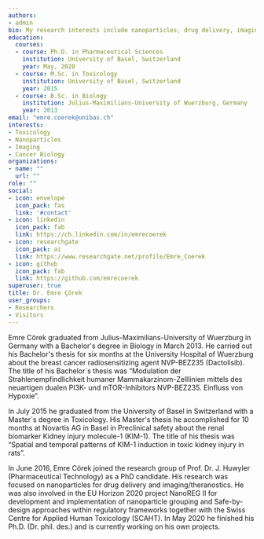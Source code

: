 ```yaml
---
authors:
- admin
bio: My research interests include nanoparticles, drug delivery, imaging, and toxicology.
education:
  courses:
  - course: Ph.D. in Pharmaceutical Sciences
    institution: University of Basel, Switzerland
    year: May, 2020
  - course: M.Sc. in Toxicology
    institution: University of Basel, Switzerland
    year: 2015
  - course: B.Sc. in Biology
    institution: Julius-Maximilians-University of Wuerzburg, Germany
    year: 2013
email: "emre.coerek@unibas.ch"
interests:
- Toxicology
- Nanoparticles
- Imaging
- Cancer Biology
organizations:
- name: ""
  url: ""
role: ""
social:
- icon: envelope
  icon_pack: fas
  link: '#contact'
- icon: linkedin
  icon_pack: fab
  link: https://ch.linkedin.com/in/emrecoerek
- icon: researchgate
  icon_pack: ai
  link: https://www.researchgate.net/profile/Emre_Coerek
- icon: github
  icon_pack: fab
  link: https://github.com/emrecoerek
superuser: true
title: Dr. Emre Çörek
user_groups:
- Researchers
- Visitors
---
```


Emre Cörek graduated from Julius-Maximilians-University of Wuerzburg in Germany with a Bachelor's degree in Biology in March 2013. He carried out his Bachelor's thesis for six months at the University Hospital of Wuerzburg about the breast cancer radiosensitizing agent NVP-BEZ235 (Dactolisib). The title of his Bachelor`s thesis was “Modulation der Strahlenempfindlichkeit humaner Mammakarzinom-Zelllinien mittels des neuartigen dualen PI3K- und mTOR-Inhibitors NVP-BEZ235. Einfluss von Hypoxie”.

In July 2015 he graduated from the University of Basel in Switzerland with a Master`s degree in Toxicology. His Master's thesis he accomplished for 10 months at Novartis AG in Basel in Preclinical safety about the renal biomarker Kidney injury molecule-1 (KIM-1). The title of his thesis was “Spatial and temporal patterns of KIM-1 induction in toxic kidney injury in rats”.

In June 2016, Emre Cörek joined the research group of Prof. Dr. J. Huwyler (Pharmaceutical Technology) as a PhD candidate. His research was focused on nanoparticles for drug delivery and imaging/theranostics. He was also involved in the EU Horizon 2020 project NanoREG II for development and implementation of nanoparticle grouping and Safe-by-design approaches within regulatory frameworks together with the Swiss Centre for Applied Human Toxicology (SCAHT). 
In May 2020 he finished his Ph.D. (Dr. phil. des.) and is currently working on his own projects.

